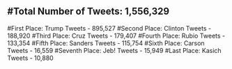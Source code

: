 #Total Number of Tweets: 1,556,329 
---
#First Place: Trump Tweets - 895,527
#Second Place: Clinton Tweets - 188,920
#Third Place: Cruz Tweets - 179,407
#Fourth Place: Rubio Tweets - 133,354
#Fifth Place: Sanders Tweets - 115,754
#Sixth Place: Carson Tweets - 16,559
#Seventh Place: Jeb! Tweets - 15,949
#Last Place: Kasich Tweets - 10,880
